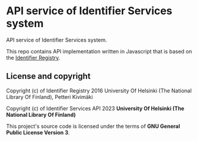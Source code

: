 # API service of Identifier Services system

API service of Identifier Services system.

This repo contains API implementation written in Javascript that is based on the [Identifier Registry](https://github.com/petkivim/id-registry).


## License and copyright

Copyright (c) of Identifier Registry 2016 University Of Helsinki (The National Library Of Finland), Petteri Kivimäki

Copyright (c) of Identifier Services API 2023 **University Of Helsinki (The National Library Of Finland)**

This project's source code is licensed under the terms of **GNU General Public License Version 3**.